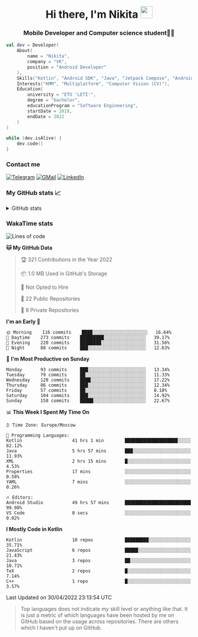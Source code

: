 <h1 align="center">
Hi there, I'm Nikita 
<img src="https://github.com/blackcater/blackcater/raw/main/images/Hi.gif" height="32"/>
</h1>
<h3 align="center">Mobile Developer and Computer science student👨‍💻</h3>

```kotlin
val dev = Developer(
    About(
        name = "Nikita",
        company = "VK",
        position = "Android Developer"
    ),
    Skills("Kotlin", "Android SDK", "Java", "Jetpack Compose", "Android Jetpack"),
    Interests("KMM", "Multiplatform", "Computer Vision (CV)"),
    Education(
        university = "ETU 'LETI'",
        degree = "bachelor",
        educationProgram = "Software Engineering",
        startDate = 2018,
        endDate = 2022
    )
)

while (dev.isAlive) {
    dev.code()
}
```

### Contact me

[![Telegram](https://img.shields.io/badge/Telegram-white?style=for-the-badge&logo=telegram&logoColor=29e9ea)](https://t.me/po4yka)
[![GMail](https://img.shields.io/badge/Gmail-white?style=for-the-badge&logo=gmail&logoColor=d14836)](mailto:pochaev.nik@gmail.com)
[![LinkedIn](https://img.shields.io/badge/linkedin%20-white.svg?&style=for-the-badge&logo=linkedin&logoColor=%230077B5)](https://www.linkedin.com/in/nikita-pochaev-415b5a1a1)

### My GitHub stats 📈

<details>
  <summary>GitHub stats</summary>
  <p align="center">
    <img src="https://github-readme-stats.vercel.app/api?username=po4yka&show_icons=true&theme=dark" />
  </p>
</details>

### WakaTime stats

<!--START_SECTION:waka-->
![Lines of code](https://img.shields.io/badge/From%20Hello%20World%20I%27ve%20Written-1%20Million%20lines%20of%20code-blue)

**🐱 My GitHub Data** 

> 🏆 321 Contributions in the Year 2022
 > 
> 📦 1.0 MB Used in GitHub's Storage 
 > 
> 🚫 Not Opted to Hire
 > 
> 📜 22 Public Repositories 
 > 
> 🔑 8 Private Repositories  
 > 
**I'm an Early 🐤** 

```text
🌞 Morning    116 commits    ████░░░░░░░░░░░░░░░░░░░░░   16.64% 
🌆 Daytime    273 commits    █████████░░░░░░░░░░░░░░░░   39.17% 
🌃 Evening    220 commits    ████████░░░░░░░░░░░░░░░░░   31.56% 
🌙 Night      88 commits     ███░░░░░░░░░░░░░░░░░░░░░░   12.63%

```
📅 **I'm Most Productive on Sunday** 

```text
Monday       93 commits     ███░░░░░░░░░░░░░░░░░░░░░░   13.34% 
Tuesday      79 commits     ██░░░░░░░░░░░░░░░░░░░░░░░   11.33% 
Wednesday    120 commits    ████░░░░░░░░░░░░░░░░░░░░░   17.22% 
Thursday     86 commits     ███░░░░░░░░░░░░░░░░░░░░░░   12.34% 
Friday       57 commits     ██░░░░░░░░░░░░░░░░░░░░░░░   8.18% 
Saturday     104 commits    ███░░░░░░░░░░░░░░░░░░░░░░   14.92% 
Sunday       158 commits    █████░░░░░░░░░░░░░░░░░░░░   22.67%

```


📊 **This Week I Spent My Time On** 

```text
⌚︎ Time Zone: Europe/Moscow

💬 Programming Languages: 
Kotlin                   41 hrs 1 min        ████████████████████░░░░░   82.12% 
Java                     5 hrs 57 mins       ███░░░░░░░░░░░░░░░░░░░░░░   11.93% 
XML                      2 hrs 15 mins       █░░░░░░░░░░░░░░░░░░░░░░░░   4.53% 
Properties               17 mins             ░░░░░░░░░░░░░░░░░░░░░░░░░   0.58% 
YAML                     7 mins              ░░░░░░░░░░░░░░░░░░░░░░░░░   0.26%

🔥 Editors: 
Android Studio           49 hrs 57 mins      █████████████████████████   99.98% 
VS Code                  0 secs              ░░░░░░░░░░░░░░░░░░░░░░░░░   0.02%

```

**I Mostly Code in Kotlin** 

```text
Kotlin                   10 repos            █████████░░░░░░░░░░░░░░░░   35.71% 
JavaScript               6 repos             █████░░░░░░░░░░░░░░░░░░░░   21.43% 
Java                     3 repos             ██░░░░░░░░░░░░░░░░░░░░░░░   10.71% 
TeX                      2 repos             █░░░░░░░░░░░░░░░░░░░░░░░░   7.14% 
C++                      1 repo              █░░░░░░░░░░░░░░░░░░░░░░░░   3.57%

```



 Last Updated on 30/04/2022 23:13:54 UTC
<!--END_SECTION:waka-->

> Top languages does not indicate my skill level or anything like that. It is just a metric of which languages have been hosted by me on GitHub based on the usage across repositories. There are others which I haven't put up on GitHub.
